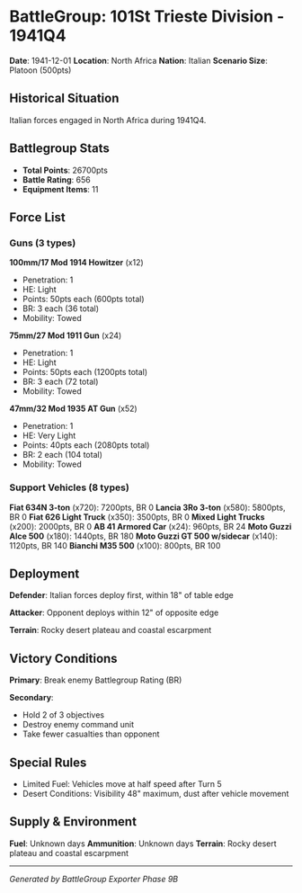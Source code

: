 # BattleGroup: 101St Trieste Division - 1941Q4

**Date**: 1941-12-01
**Location**: North Africa
**Nation**: Italian
**Scenario Size**: Platoon (500pts)

## Historical Situation

Italian forces engaged in North Africa during 1941Q4.

## Battlegroup Stats

- **Total Points**: 26700pts
- **Battle Rating**: 656
- **Equipment Items**: 11

## Force List

### Guns (3 types)

**100mm/17 Mod 1914 Howitzer** (x12)
- Penetration: 1
- HE: Light
- Points: 50pts each (600pts total)
- BR: 3 each (36 total)
- Mobility: Towed

**75mm/27 Mod 1911 Gun** (x24)
- Penetration: 1
- HE: Light
- Points: 50pts each (1200pts total)
- BR: 3 each (72 total)
- Mobility: Towed

**47mm/32 Mod 1935 AT Gun** (x52)
- Penetration: 1
- HE: Very Light
- Points: 40pts each (2080pts total)
- BR: 2 each (104 total)
- Mobility: Towed

### Support Vehicles (8 types)

**Fiat 634N 3-ton** (x720): 7200pts, BR 0
**Lancia 3Ro 3-ton** (x580): 5800pts, BR 0
**Fiat 626 Light Truck** (x350): 3500pts, BR 0
**Mixed Light Trucks** (x200): 2000pts, BR 0
**AB 41 Armored Car** (x24): 960pts, BR 24
**Moto Guzzi Alce 500** (x180): 1440pts, BR 180
**Moto Guzzi GT 500 w/sidecar** (x140): 1120pts, BR 140
**Bianchi M35 500** (x100): 800pts, BR 100

## Deployment

**Defender**: Italian forces deploy first, within 18" of table edge

**Attacker**: Opponent deploys within 12" of opposite edge

**Terrain**: Rocky desert plateau and coastal escarpment

## Victory Conditions

**Primary**: Break enemy Battlegroup Rating (BR)

**Secondary**:
- Hold 2 of 3 objectives
- Destroy enemy command unit
- Take fewer casualties than opponent

## Special Rules

- Limited Fuel: Vehicles move at half speed after Turn 5
- Desert Conditions: Visibility 48" maximum, dust after vehicle movement

## Supply & Environment

**Fuel**: Unknown days
**Ammunition**: Unknown days
**Terrain**: Rocky desert plateau and coastal escarpment

---

*Generated by BattleGroup Exporter Phase 9B*
